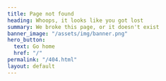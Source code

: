 ```yaml
---
title: Page not found
heading: Whoops, it looks like you got lost
summary: We broke this page, or it doesn't exist
banner_image: "/assets/img/banner.png"
hero_button:
  text: Go home
  href: "/"
permalink: "/404.html"
layout: default
---
```

